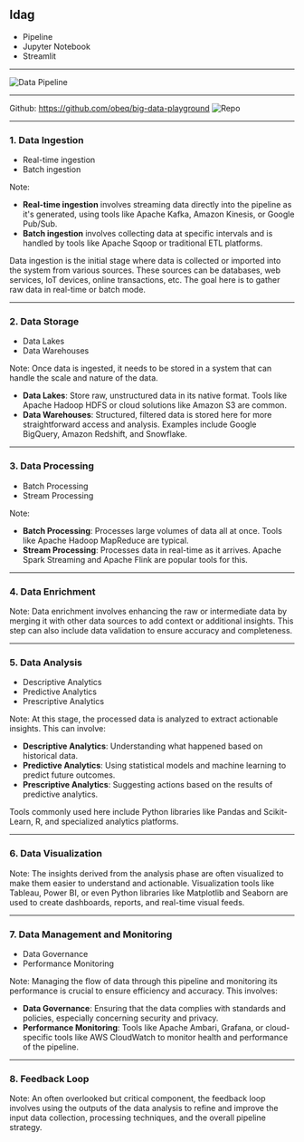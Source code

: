 ## Idag

- Pipeline
- Jupyter Notebook
- Streamlit

---

![Data Pipeline](images/bigdata-workflow.png)

---

Github: https://github.com/obeq/big-data-playground
![Repo](images/githubrepo.png)

---

### 1. Data Ingestion

- Real-time ingestion
- Batch ingestion

Note:

- **Real-time ingestion** involves streaming data directly into the pipeline as it's generated, using tools like Apache Kafka, Amazon Kinesis, or Google Pub/Sub.
- **Batch ingestion** involves collecting data at specific intervals and is handled by tools like Apache Sqoop or traditional ETL platforms.

Data ingestion is the initial stage where data is collected or imported into the system from various sources. These sources can be databases, web services, IoT devices, online transactions, etc. The goal here is to gather raw data in real-time or batch mode.

---

### 2. Data Storage

- Data Lakes
- Data Warehouses

Note:
Once data is ingested, it needs to be stored in a system that can handle the scale and nature of the data.

- **Data Lakes**: Store raw, unstructured data in its native format. Tools like Apache Hadoop HDFS or cloud solutions like Amazon S3 are common.
- **Data Warehouses**: Structured, filtered data is stored here for more straightforward access and analysis. Examples include Google BigQuery, Amazon Redshift, and Snowflake.

---

### 3. Data Processing

- Batch Processing
- Stream Processing

Note:

- **Batch Processing**: Processes large volumes of data all at once. Tools like Apache Hadoop MapReduce are typical.
- **Stream Processing**: Processes data in real-time as it arrives. Apache Spark Streaming and Apache Flink are popular tools for this.

---

### 4. Data Enrichment

Note:
Data enrichment involves enhancing the raw or intermediate data by merging it with other data sources to add context or additional insights. This step can also include data validation to ensure accuracy and completeness.

---

### 5. Data Analysis

- Descriptive Analytics
- Predictive Analytics
- Prescriptive Analytics

Note:
At this stage, the processed data is analyzed to extract actionable insights. This can involve:

- **Descriptive Analytics**: Understanding what happened based on historical data.
- **Predictive Analytics**: Using statistical models and machine learning to predict future outcomes.
- **Prescriptive Analytics**: Suggesting actions based on the results of predictive analytics.

Tools commonly used here include Python libraries like Pandas and Scikit-Learn, R, and specialized analytics platforms.

---

### 6. Data Visualization

Note:
The insights derived from the analysis phase are often visualized to make them easier to understand and actionable. Visualization tools like Tableau, Power BI, or even Python libraries like Matplotlib and Seaborn are used to create dashboards, reports, and real-time visual feeds.

---

### 7. Data Management and Monitoring

- Data Governance
- Performance Monitoring

Note:
Managing the flow of data through this pipeline and monitoring its performance is crucial to ensure efficiency and accuracy. This involves:

- **Data Governance**: Ensuring that the data complies with standards and policies, especially concerning security and privacy.
- **Performance Monitoring**: Tools like Apache Ambari, Grafana, or cloud-specific tools like AWS CloudWatch to monitor health and performance of the pipeline.

---

### 8. Feedback Loop

Note:
An often overlooked but critical component, the feedback loop involves using the outputs of the data analysis to refine and improve the input data collection, processing techniques, and the overall pipeline strategy.
